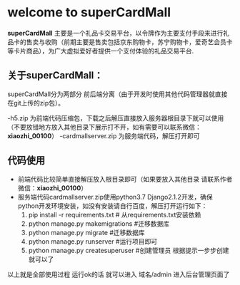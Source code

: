 
# welcome to superCardMall #

**superCardMall** 主要是一个礼品卡交易平台，以令牌作为主要支付手段来进行礼品卡的售卖与收购（前期主要是售卖包括京东购物卡，苏宁购物卡，爱奇艺会员卡等卡片商品），为广大虚拟爱好者提供一个支付体验的礼品交易平台.

## 关于superCardMall：

superCardMall分为两部分 前后端分离（由于开发时使用其他代码管理器就直接在git上传的zip包）。

-h5.zip 为前端代码压缩包，下载之后解压直接放入服务器根目录下就可以使用（不要放错地方放入其他目录下展示打不开，如有需要可以联系微信： **xiaozhi_00100**）
-cardmallserver.zip  为服务端代码，解压打开即可


## 代码使用
- 前端代码比较简单直接解压放入根目录即可（如果要放入其他目录 请联系作者 微信：**xiaozhi_00100**）
- 服务端代码cardmallserver.zip使用python3.7 Django2.1.2开发，确保python开发环境安装，如没有安装请自行百度，解压打开运行如下：
	1. pip install -r requirements.txt # 从requirements.txt安装依赖
	2. python manage.py makemigrations #迁移数据库
	3. python manage.py migrate #迁移数据库
	4. python manage.py runserver #运行项目即可
	5. python manage.py createsuperuser #创建管理员 根据提示一步步创建就可以了



以上就是全部使用过程 运行ok的话 就可以进入 域名/admin 进入后台管理页面了
